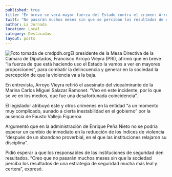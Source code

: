 ```yaml
---
published: true
title: "En breve se verá mayor fuerza del Estado contra el crimen: Arroyo Vieyra"
twitt: "No pasarán muchos meses sin que se perciban los resultados de una estrategia de seguridad mucho \"más leal y certera”, expresó el diputado Francisco Arroyo."
author: La Jornada
location: Local
category: Destacadas
layout: posts
---
```


![Foto tomada de cmdpdh.org](http://i.imgur.com/TaE3tPwm.jpg)El presidente de la Mesa Directiva de la Cámara de Diputados, Francisco Arroyo Vieyra (PRI), afirmó que en breve “la fuerza de que está haciendo uso el Estado la vamos a ver en mayores proporciones”, para combatir la delincuencia y generar en la sociedad la percepción de que la violencia va a la baja.

En entrevista, Arroyo Vieyra refirió el asesinato del vicealmirante de la Marina Carlos Miguel Salazar Ramonet. “Veo en este incidente, por lo que se ve en los medios, que fue una desafortunada coincidencia”.

El legislador atribuyó este y otros crímenes en la entidad “a un momento muy complicado, aunado a cierta inestabilidad en el gobierno” por la ausencia de Fausto Vallejo Figueroa

Argumentó que en la administración de Enrique Peña Nieto no se podría esperar un cambio de inmediato en la reducción de los índices de violencia “después de un abandono proverbial, en el que las instituciones relajaron su disciplina”.

Pidió esperar a que los responsables de las instituciones de seguridad den resultados. “Creo que no pasarán muchos meses sin que la sociedad perciba los resultados de una estrategia de seguridad mucha más leal y certera”, expresó.
